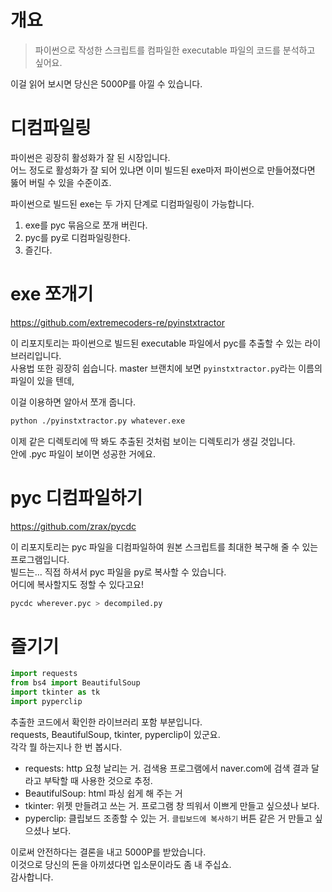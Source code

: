 # 개요
> 파이썬으로 작성한 스크립트를 컴파일한 executable 파일의 코드를 분석하고 싶어요.

이걸 읽어 보시면 당신은 5000P를 아낄 수 있습니다.

# 디컴파일링
파이썬은 굉장히 활성화가 잘 된 시장입니다.  
어느 정도로 활성화가 잘 되어 있냐면 이미 빌드된 exe마저 파이썬으로 만들어졌다면 뚫어 버릴 수 있을 수준이죠.

파이썬으로 빌드된 exe는 두 가지 단계로 디컴파일링이 가능합니다.
1. exe를 pyc 묶음으로 쪼개 버린다.
2. pyc를 py로 디컴파일링한다.
3. 즐긴다.

# exe 쪼개기
https://github.com/extremecoders-re/pyinstxtractor  

이 리포지토리는 파이썬으로 빌드된 executable 파일에서 pyc를 추출할 수 있는 라이브러리입니다.  
사용법 또한 굉장히 쉽습니다. master 브랜치에 보면 `pyinstxtractor.py`라는 이름의 파일이 있을 텐데,  

이걸 이용하면 알아서 쪼개 줍니다.

```bash
python ./pyinstxtractor.py whatever.exe
```

이제 같은 디렉토리에 딱 봐도 추출된 것처럼 보이는 디렉토리가 생길 것입니다.  
안에 .pyc 파일이 보이면 성공한 거에요.

# pyc 디컴파일하기
https://github.com/zrax/pycdc

이 리포지토리는 pyc 파일을 디컴파일하여 원본 스크립트를 최대한 복구해 줄 수 있는 프로그램입니다.  
빌드는... 직접 하셔서 pyc 파일을 py로 복사할 수 있습니다.  
어디에 복사할지도 정할 수 있다고요!

```bash
pycdc wherever.pyc > decompiled.py
```

# 즐기기
```py
import requests
from bs4 import BeautifulSoup
import tkinter as tk
import pyperclip
```
추출한 코드에서 확인한 라이브러리 포함 부분입니다.  
requests, BeautifulSoup, tkinter, pyperclip이 있군요.  
각각 뭘 하는지나 한 번 봅시다.

- requests: http 요청 날리는 거. 검색용 프로그램에서 naver.com에 검색 결과 달라고 부탁할 때 사용한 것으로 추정.  
- BeautifulSoup: html 파싱 쉽게 해 주는 거  
- tkinter: 위젯 만들려고 쓰는 거. 프로그램 창 띄워서 이쁘게 만들고 싶으셨나 보다.
- pyperclip: 클립보드 조종할 수 있는 거. `클립보드에 복사하기` 버튼 같은 거 만들고 싶으셨나 보다.

이로써 안전하다는 결론을 내고 5000P를 받았습니다.  
이것으로 당신의 돈을 아끼셨다면 입소문이라도 좀 내 주십쇼.  
감사합니다.